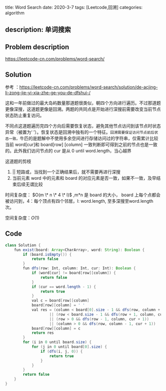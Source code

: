 title:    Word Search
date: 2020-3-7
tags: [Leetcode,回溯]
categories: algorithm

description: 单词搜索
---

## Problem description

https://leetcode-cn.com/problems/word-search/

## Solution

参考 ：https://leetcode-cn.com/problems/word-search/solution/de-acjing-li-zong-jie-yi-xia-zhe-ge-you-de-dfshui-/

这和一年前做过的最大岛屿数量那道题很类似，朝四个方向进行遍历。不过那道题更像深搜，这道题更像是回溯。两题的共同点是开始进行深搜前需要改变当前节点状态防止重复访问。

不同点这道题遍历完四个方向后需要恢复状态，避免其他节点访问到该节点时状态异常（被置为‘ ’）。恢复状态是回溯中独有的一个特征。`回溯需要保证访问节点前后状态一致。`牛匹的是题解中不使用多余空间进行存储访问过的字符串，仅需累计比较当前 word[cur]和 board[row] [column] 一致判断即可得到之前的节点也是一致的。此外我们访问节点的 cur 是从 0 until word.length，当心越界

这道题的剪枝

1.  || 短路或，当找到一个正确结果后，就不需要再进行深搜
2. 当前元素 word 中的元素和 board 的对应元素是否一致，如果不一致，及早结束后续无谓比较

时间复杂度：  $O(m \* n  \* 4 \* l)$ ,m*n 是 board 的大小， board 上每个点都会被访问到，4：每个顶点有四个邻居，l: word.length, 至多深搜至word.length 次。

空间复杂度：$O(1)$

## Code

```java
class Solution {
    fun exist(board: Array<CharArray>, word: String): Boolean {
        if (board.isEmpty()) {
            return false
        }
        fun dfs(row: Int, column: Int, cur: Int): Boolean {
            if (word[cur] != board[row][column]) {
                return false
            }
            if (cur == word.length - 1) {
                return true
            }
            val c = board[row][column]
            board[row][column] = ' '
            val res = (column < board[0].size - 1 && dfs(row, column + 1, cur + 1))
                    || (row < board.size - 1 && dfs(row + 1, column, cur + 1))
                    || (row > 0 && dfs(row - 1, column, cur + 1))
                    || (column > 0 && dfs(row, column - 1, cur + 1))
            board[row][column] = c
            return res
        }
        for (i in 0 until board.size) {
            for (j in 0 until board[0].size) {
                if (dfs(i, j, 0)) {
                    return true
                }
            }
        }
        return false
    }
}
```